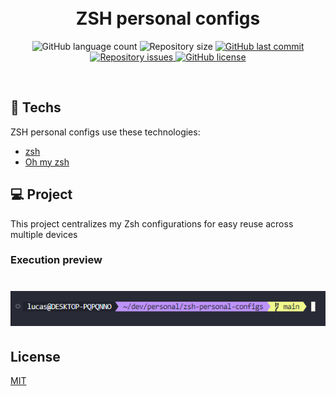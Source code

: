 <h1 align="center">
  <br/>
  ZSH personal configs
</h1>

<p align="center">
  <img alt="GitHub language count" src="https://img.shields.io/github/languages/count/LucasPereiraMiranda/zsh-personal-configs">

  <img alt="Repository size" src="https://img.shields.io/github/repo-size/LucasPereiraMiranda/zsh-personal-configs">
  
  <a href="https://github.com/LucasPereiraMiranda/zsh-personal-configs/commits/main">
    <img alt="GitHub last commit" src="https://img.shields.io/github/last-commit/LucasPereiraMiranda/zsh-personal-configs">
  </a>

  <a href="https://github.com/LucasPereiraMiranda/zsh-personal-configs/issues">
    <img alt="Repository issues" src="https://img.shields.io/github/issues/LucasPereiraMiranda/zsh-personal-configs">
  </a>

  <a href="https://github.com/LucasPereiraMiranda/zsh-personal-configs/issues">
    <img alt="GitHub license" src="https://img.shields.io/github/license/LucasPereiraMiranda/zsh-personal-configs">
  </a>
</p>

<br>

## 🚀 Techs

ZSH personal configs use these technologies:

- [zsh](https://www.zsh.org/)
- [Oh my zsh](https://ohmyz.sh/)

## 💻 Project

This project centralizes my Zsh configurations for easy reuse across multiple devices

### Execution preview

<h1 align="center">
    <img alt="Success" title="#success" src=".github/images/execution-preview.png" />
</h1>



## License

[MIT](LICENSE)